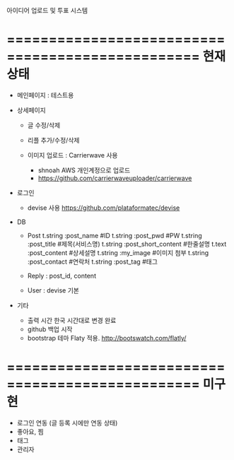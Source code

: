 
아이디어 업로드 및 투표 시스템

=================================================
현재 상태
=================================================
- 메인페이지 : 테스트용 

- 상세페이지
     - 글 수정/삭제
     
     - 리플 추가/수정/삭제

     - 이미지 업로드 : Carrierwave 사용
          - shnoah AWS 개인계정으로 업로드
          - https://github.com/carrierwaveuploader/carrierwave

- 로그인 
     - devise 사용 https://github.com/plataformatec/devise
- DB
     - Post
          t.string :post_name #ID
          t.string :post_pwd #PW
          t.string :post_title #제목(서비스명)
          t.string :post_short_content #한줄설명
          t.text :post_content #상세설명
          t.string :my_image #이미지 첨부
          t.string :post_contact #연락처
          t.string :post_tag #태그
          
     - Reply : post_id, content
     - User : devise 기본

- 기타
     - 출력 시간 한국 시간대로 변경 완료
     - github 백업 시작
     - bootstrap 테마 Flaty 적용. http://bootswatch.com/flatly/
     


=================================================
미구현
=================================================

- 로그인 연동 (글 등록 시에만 연동 상태)
- 좋아요, 찜
- 태그
- 관리자
